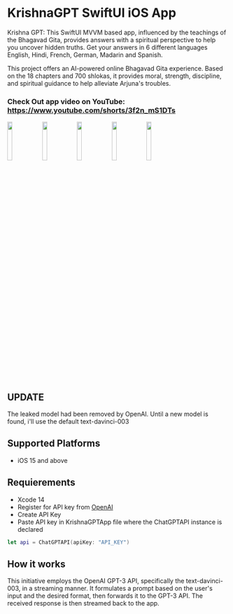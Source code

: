 # KrishnaGPT SwiftUI iOS App
Krishna GPT: This SwiftUI MVVM based app, influenced by the teachings of the Bhagavad Gita, provides answers with a spiritual perspective to help you uncover hidden truths.
Get your answers in 6 different languages English, Hindi, French, German, Madarin and Spanish.

This project offers an AI-powered online Bhagavad Gita experience. Based on the 18 chapters and 700 shlokas, it provides moral, strength, discipline, and spiritual guidance to help alleviate Arjuna's troubles.

### Check Out app video on YouTube: https://www.youtube.com/shorts/3f2n_mS1DTs


<img src="https://user-images.githubusercontent.com/7702191/217727798-66866075-82ab-40bb-bc20-0861d69b4724.jpg" width="15%"></img> 
<img src="https://user-images.githubusercontent.com/7702191/217727725-7cc3a52a-1554-4d5d-9477-6f9194559fdd.jpg" width="15%"></img>
<img src="https://user-images.githubusercontent.com/7702191/217727743-badb8f8b-a34d-4671-8d28-d45b57d7b940.jpg" width="15%"></img>
<img src="https://user-images.githubusercontent.com/7702191/217727778-1255cab8-3e07-4424-9906-3d81df556346.jpg" width="15%"></img> 
<img src="https://user-images.githubusercontent.com/7702191/217727789-04ae3de6-1f7a-401b-8276-11510b3ff8dd.jpg" width="15%"></img> 

## UPDATE

The leaked model had been removed by OpenAI. Until a new model is found, i'll use the default text-davinci-003

## Supported Platforms

- iOS 15 and above

## Requierements
- Xcode 14 
- Register for API key from [OpenAI](https://openai.com/api)
- Create API Key
- Paste API key in KrishnaGPTApp file where the ChatGPTAPI instance is declared

```swift
let api = ChatGPTAPI(apiKey: "API_KEY")
```

## How it works

This initiative employs the OpenAI GPT-3 API, specifically the text-davinci-003, in a streaming manner. It formulates a prompt based on the user's input and the desired format, then forwards it to the GPT-3 API. The received response is then streamed back to the app.
